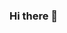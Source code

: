 ### Hi there 👋

<!--
**thegreatpayload/thegreatpayload** is a ✨ _special_ ✨ repository because its `README.md` (this file) appears on your GitHub profile.

Here are some ideas to get you started:

<div id="header" align="center">
  <img src="https://media.giphy.com/media/v1.Y2lkPTc5MGI3NjExN2EyMmI0YmMzNDJhYWQ2NGQxYTE5MzY3MjI1YTc2NDNjMGU0NTA0MyZjdD1z/M9gbBd9nbDrOTu1Mqx/giphy.gif" width="100"/>
</div>

- 🔭 I’m currently working on ...
- 🌱 I’m currently learning ...
- 👯 I’m looking to collaborate on ...
- 🤔 I’m looking for help with ...
- 💬 Ask me about ...
- 📫 How to reach me:catact@ thegreatpayload@gmail.com
- 😄 Pronouns: ...
- ⚡ Fun fact: ...
-->
